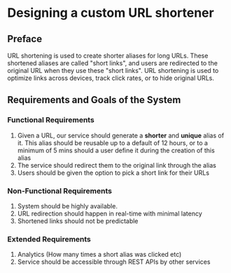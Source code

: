 # Designing a custom URL shortener

## Preface
URL shortening is used to create shorter aliases for long URLs. These shortened aliases are called "short links", and users are redirected to the original URL when they use these "short links". URL shortening is used to optimize links across devices, track click rates, or to hide original URLs.

## Requirements and Goals of the System

### Functional Requirements
1. Given a URL, our service should generate a **shorter** and **unique** alias of it. This alias should be reusable up to a default of 12 hours, or to a minimum of 5 mins should a user define it during the creation of this alias
2. The service should redirect them to the original link through the alias
3. Users should be given the option to pick a short link for their URLs

### Non-Functional Requirements
1. System should be highly available.
2. URL redirection should happen in real-time with minimal latency
3. Shortened links should not be predictable

### Extended Requirements
1. Analytics (How many times a short alias was clicked etc)
2. Service should be accessible through REST APIs by other services
